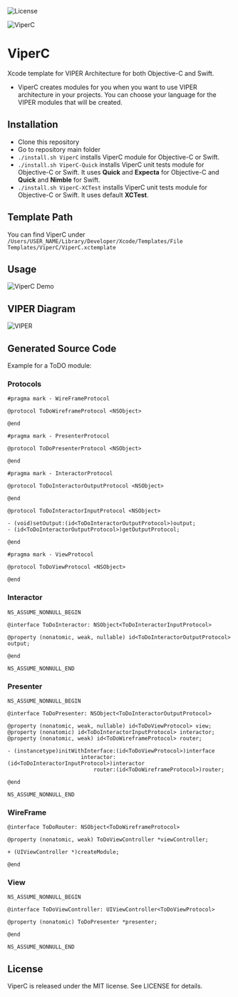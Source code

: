 ![License](https://img.shields.io/dub/l/vibe-d.svg)

![ViperC](https://raw.githubusercontent.com/abdullahselek/ViperC/master/images/viperc_header.png)

# ViperC
Xcode template for VIPER Architecture for both Objective-C and Swift.

- ViperC creates modules for you when you want to use VIPER architecture in your projects. You can choose your language for the VIPER modules that will be created.

## Installation

- Clone this repository
- Go to repository main folder
- ```./install.sh ViperC``` installs ViperC module for Objective-C or Swift.
- ```./install.sh ViperC-Quick``` installs ViperC unit tests module for Objective-C or Swift. It uses **Quick** and **Expecta** for Objective-C and **Quick** and **Nimble** for Swift.
- ```./install.sh ViperC-XCTest``` installs ViperC unit tests module for Objective-C or Swift. It uses default **XCTest**.

## Template Path

You can find ViperC under ```/Users/USER_NAME/Library/Developer/Xcode/Templates/File Templates/ViperC/ViperC.xctemplate```

## Usage

![ViperC Demo](https://raw.githubusercontent.com/abdullahselek/ViperC/master/images/demo.gif)


## VIPER Diagram

![VIPER](https://raw.githubusercontent.com/abdullahselek/ViperC/master/images/viper.png)

## Generated Source Code

Example for a ToDO module:

### Protocols

```
#pragma mark - WireFrameProtocol

@protocol ToDoWireframeProtocol <NSObject>

@end

#pragma mark - PresenterProtocol

@protocol ToDoPresenterProtocol <NSObject>

@end

#pragma mark - InteractorProtocol

@protocol ToDoInteractorOutputProtocol <NSObject>

@end

@protocol ToDoInteractorInputProtocol <NSObject>

- (void)setOutput:(id<ToDoInteractorOutputProtocol>)output;
- (id<ToDoInteractorOutputProtocol>)getOutputProtocol;

@end

#pragma mark - ViewProtocol

@protocol ToDoViewProtocol <NSObject>

@end
```

### Interactor

```
NS_ASSUME_NONNULL_BEGIN

@interface ToDoInteractor: NSObject<ToDoInteractorInputProtocol>

@property (nonatomic, weak, nullable) id<ToDoInteractorOutputProtocol> output;

@end

NS_ASSUME_NONNULL_END
```

### Presenter

```
NS_ASSUME_NONNULL_BEGIN

@interface ToDoPresenter: NSObject<ToDoInteractorOutputProtocol>

@property (nonatomic, weak, nullable) id<ToDoViewProtocol> view;
@property (nonatomic) id<ToDoInteractorInputProtocol> interactor;
@property (nonatomic, weak) id<ToDoWireframeProtocol> router;

- (instancetype)initWithInterface:(id<ToDoViewProtocol>)interface
                       interactor:(id<ToDoInteractorInputProtocol>)interactor
                           router:(id<ToDoWireframeProtocol>)router;

@end

NS_ASSUME_NONNULL_END
```

### WireFrame

```
@interface ToDoRouter: NSObject<ToDoWireframeProtocol>

@property (nonatomic, weak) ToDoViewController *viewController;

+ (UIViewController *)createModule;

@end
```

### View

```
NS_ASSUME_NONNULL_BEGIN

@interface ToDoViewController: UIViewController<ToDoViewProtocol>

@property (nonatomic) ToDoPresenter *presenter;

@end

NS_ASSUME_NONNULL_END
```

## License

ViperC is released under the MIT license. See LICENSE for details.